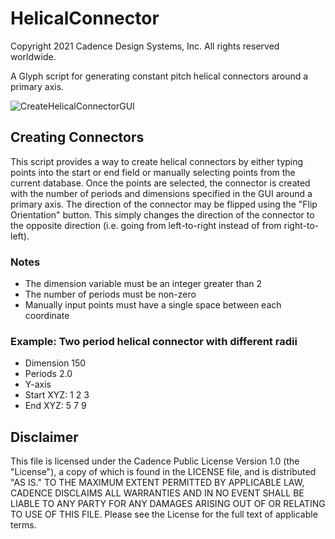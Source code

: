 # HelicalConnector
Copyright 2021 Cadence Design Systems, Inc. All rights reserved worldwide.

A Glyph script for generating constant pitch helical connectors around a primary axis.

![CreateHelicalConnectorGUI](https://raw.github.com/pointwise/HelicalConnector/master/ScriptImage.png)

## Creating Connectors
This script provides a way to create helical connectors by either typing points into the start or end field or manually selecting points from the current database. Once the points are selected, the connector is created with the number of periods and dimensions specified in the GUI around a primary axis. The direction of the connector may be flipped using the "Flip Orientation" button. This simply changes the direction of the connector to the opposite direction (i.e. going from left-to-right instead of from right-to-left).

### Notes
* The dimension variable must be an integer greater than 2
* The number of periods must be non-zero
* Manually input points must have a single space between each coordinate

### Example: Two period helical connector with different radii
* Dimension 150
* Periods 2.0
* Y-axis
* Start XYZ: 1 2 3
* End XYZ: 5 7 9

## Disclaimer
This file is licensed under the Cadence Public License Version 1.0 (the "License"), a copy of which is found in the LICENSE file, and is distributed "AS IS." 
TO THE MAXIMUM EXTENT PERMITTED BY APPLICABLE LAW, CADENCE DISCLAIMS ALL WARRANTIES AND IN NO EVENT SHALL BE LIABLE TO ANY PARTY FOR ANY DAMAGES ARISING OUT OF OR RELATING TO USE OF THIS FILE. 
Please see the License for the full text of applicable terms.
